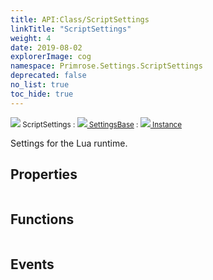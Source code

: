 ```yaml
---
title: API:Class/ScriptSettings
linkTitle: "ScriptSettings"
weight: 4
date: 2019-08-02
explorerImage: cog
namespace: Primrose.Settings.ScriptSettings
deprecated: false
no_list: true
toc_hide: true
---
```

<small class="inheritance">
<span class="" href="/docs/api-reference/Class/ScriptSettings"><img src="/icons/silk/cog.png"/>&nbsp;ScriptSettings</span>&nbsp;:&nbsp;<a class="" href="/docs/api-reference/Class/SettingsBase"><img src="/icons/silk/cog.png"/>&nbsp;SettingsBase</a>&nbsp;:&nbsp;<a class="" href="/docs/api-reference/Class/Instance"><img src="/icons/silk/default.png"/>&nbsp;Instance</a></small>
<p class="summary">

Settings for the Lua runtime.

</p>
 
## Properties
 
<table class="studiohide">
<tbody>
</tbody>
</table>
 
## Functions
 
<table class="studiohide">
<tbody>
</tbody>
</table>
 
## Events
 
<table class="studiohide">
<tbody>
</tbody>
</table>
<b>
</b>
<div class="inheritors">
<ul class="root">
</ul>
</div>
